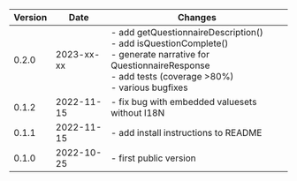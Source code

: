 | Version | Date       | Changes    |
| ------- | ---------- | ---------- |
| 0.2.0   | 2023-xx-xx | - add getQuestionnaireDescription()<br />- add isQuestionComplete()<br />- generate narrative for QuestionnaireResponse<br />- add tests (coverage >80%)<br />- various bugfixes |
| 0.1.2   | 2022-11-15 | - fix bug with embedded valuesets without I18N |
| 0.1.1   | 2022-11-15 | - add install instructions to README |
| 0.1.0   | 2022-10-25 | - first public version |